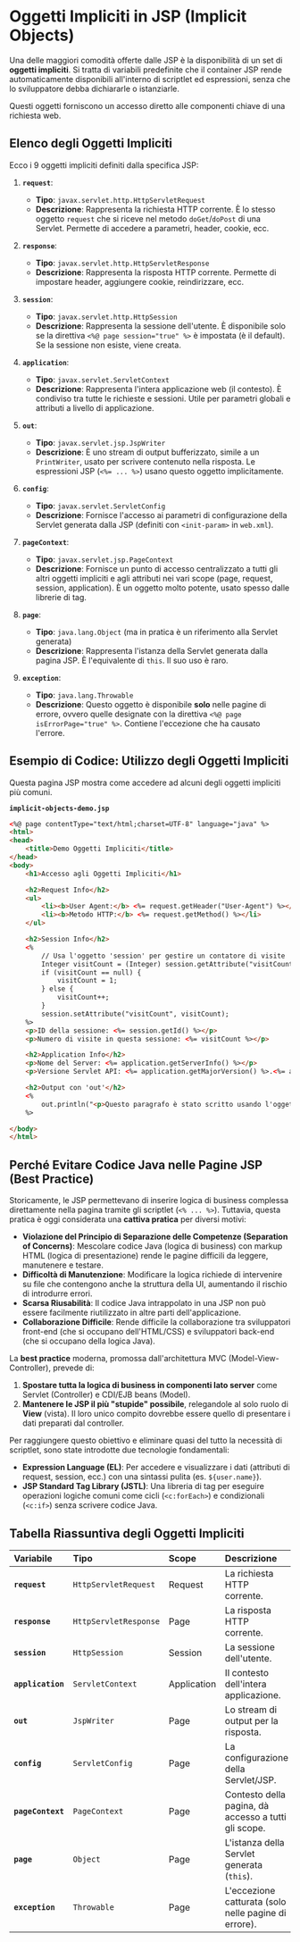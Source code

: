 # Oggetti Impliciti in JSP (Implicit Objects)

Una delle maggiori comodità offerte dalle JSP è la disponibilità di un set di **oggetti impliciti**. Si tratta di variabili predefinite che il container JSP rende automaticamente disponibili all'interno di scriptlet ed espressioni, senza che lo sviluppatore debba dichiararle o istanziarle.

Questi oggetti forniscono un accesso diretto alle componenti chiave di una richiesta web.

## Elenco degli Oggetti Impliciti

Ecco i 9 oggetti impliciti definiti dalla specifica JSP:

1. **`request`**:
    * **Tipo**: `javax.servlet.http.HttpServletRequest`
    * **Descrizione**: Rappresenta la richiesta HTTP corrente. È lo stesso oggetto `request` che si riceve nel metodo `doGet`/`doPost` di una Servlet. Permette di accedere a parametri, header, cookie, ecc.

2. **`response`**:
    * **Tipo**: `javax.servlet.http.HttpServletResponse`
    * **Descrizione**: Rappresenta la risposta HTTP corrente. Permette di impostare header, aggiungere cookie, reindirizzare, ecc.

3. **`session`**:
    * **Tipo**: `javax.servlet.http.HttpSession`
    * **Descrizione**: Rappresenta la sessione dell'utente. È disponibile solo se la direttiva `<%@ page session="true" %>` è impostata (è il default). Se la sessione non esiste, viene creata.

4. **`application`**:
    * **Tipo**: `javax.servlet.ServletContext`
    * **Descrizione**: Rappresenta l'intera applicazione web (il contesto). È condiviso tra tutte le richieste e sessioni. Utile per parametri globali e attributi a livello di applicazione.

5. **`out`**:
    * **Tipo**: `javax.servlet.jsp.JspWriter`
    * **Descrizione**: È uno stream di output bufferizzato, simile a un `PrintWriter`, usato per scrivere contenuto nella risposta. Le espressioni JSP (`<%= ... %>`) usano questo oggetto implicitamente.

6. **`config`**:
    * **Tipo**: `javax.servlet.ServletConfig`
    * **Descrizione**: Fornisce l'accesso ai parametri di configurazione della Servlet generata dalla JSP (definiti con `<init-param>` in `web.xml`).

7. **`pageContext`**:
    * **Tipo**: `javax.servlet.jsp.PageContext`
    * **Descrizione**: Fornisce un punto di accesso centralizzato a tutti gli altri oggetti impliciti e agli attributi nei vari scope (page, request, session, application). È un oggetto molto potente, usato spesso dalle librerie di tag.

8. **`page`**:
    * **Tipo**: `java.lang.Object` (ma in pratica è un riferimento alla Servlet generata)
    * **Descrizione**: Rappresenta l'istanza della Servlet generata dalla pagina JSP. È l'equivalente di `this`. Il suo uso è raro.

9. **`exception`**:
    * **Tipo**: `java.lang.Throwable`
    * **Descrizione**: Questo oggetto è disponibile **solo** nelle pagine di errore, ovvero quelle designate con la direttiva `<%@ page isErrorPage="true" %>`. Contiene l'eccezione che ha causato l'errore.

## Esempio di Codice: Utilizzo degli Oggetti Impliciti

Questa pagina JSP mostra come accedere ad alcuni degli oggetti impliciti più comuni.

**`implicit-objects-demo.jsp`**

```html
<%@ page contentType="text/html;charset=UTF-8" language="java" %>
<html>
<head>
    <title>Demo Oggetti Impliciti</title>
</head>
<body>
    <h1>Accesso agli Oggetti Impliciti</h1>

    <h2>Request Info</h2>
    <ul>
        <li><b>User Agent:</b> <%= request.getHeader("User-Agent") %></li>
        <li><b>Metodo HTTP:</b> <%= request.getMethod() %></li>
    </ul>

    <h2>Session Info</h2>
    <%
        // Usa l'oggetto 'session' per gestire un contatore di visite
        Integer visitCount = (Integer) session.getAttribute("visitCount");
        if (visitCount == null) {
            visitCount = 1;
        } else {
            visitCount++;
        }
        session.setAttribute("visitCount", visitCount);
    %>
    <p>ID della sessione: <%= session.getId() %></p>
    <p>Numero di visite in questa sessione: <%= visitCount %></p>

    <h2>Application Info</h2>
    <p>Nome del Server: <%= application.getServerInfo() %></p>
    <p>Versione Servlet API: <%= application.getMajorVersion() %>.<%= application.getMinorVersion() %></p>

    <h2>Output con 'out'</h2>
    <%
        out.println("<p>Questo paragrafo è stato scritto usando l'oggetto 'out'.</p>");
    %>

</body>
</html>
```

## Perché Evitare Codice Java nelle Pagine JSP (Best Practice)

Storicamente, le JSP permettevano di inserire logica di business complessa direttamente nella pagina tramite gli scriptlet (`<% ... %>`). Tuttavia, questa pratica è oggi considerata una **cattiva pratica** per diversi motivi:

* **Violazione del Principio di Separazione delle Competenze (Separation of Concerns)**: Mescolare codice Java (logica di business) con markup HTML (logica di presentazione) rende le pagine difficili da leggere, manutenere e testare.
* **Difficoltà di Manutenzione**: Modificare la logica richiede di intervenire su file che contengono anche la struttura della UI, aumentando il rischio di introdurre errori.
* **Scarsa Riusabilità**: Il codice Java intrappolato in una JSP non può essere facilmente riutilizzato in altre parti dell'applicazione.
* **Collaborazione Difficile**: Rende difficile la collaborazione tra sviluppatori front-end (che si occupano dell'HTML/CSS) e sviluppatori back-end (che si occupano della logica Java).

La **best practice** moderna, promossa dall'architettura MVC (Model-View-Controller), prevede di:

1. **Spostare tutta la logica di business in componenti lato server** come Servlet (Controller) e CDI/EJB beans (Model).
2. **Mantenere le JSP il più "stupide" possibile**, relegandole al solo ruolo di **View** (vista). Il loro unico compito dovrebbe essere quello di presentare i dati preparati dal controller.

Per raggiungere questo obiettivo e eliminare quasi del tutto la necessità di scriptlet, sono state introdotte due tecnologie fondamentali:

* **Expression Language (EL)**: Per accedere e visualizzare i dati (attributi di request, session, ecc.) con una sintassi pulita (es. `${user.name}`).
* **JSP Standard Tag Library (JSTL)**: Una libreria di tag per eseguire operazioni logiche comuni come cicli (`<c:forEach>`) e condizionali (`<c:if>`) senza scrivere codice Java.

## Tabella Riassuntiva degli Oggetti Impliciti

| Variabile | Tipo | Scope | Descrizione |
| :--- | :--- | :--- | :--- |
| **`request`** | `HttpServletRequest` | Request | La richiesta HTTP corrente. |
| **`response`** | `HttpServletResponse` | Page | La risposta HTTP corrente. |
| **`session`** | `HttpSession` | Session | La sessione dell'utente. |
| **`application`** | `ServletContext` | Application | Il contesto dell'intera applicazione. |
| **`out`** | `JspWriter` | Page | Lo stream di output per la risposta. |
| **`config`** | `ServletConfig` | Page | La configurazione della Servlet/JSP. |
| **`pageContext`** | `PageContext` | Page | Contesto della pagina, dà accesso a tutti gli scope. |
| **`page`** | `Object` | Page | L'istanza della Servlet generata (`this`). |
| **`exception`** | `Throwable` | Page | L'eccezione catturata (solo nelle pagine di errore). |
